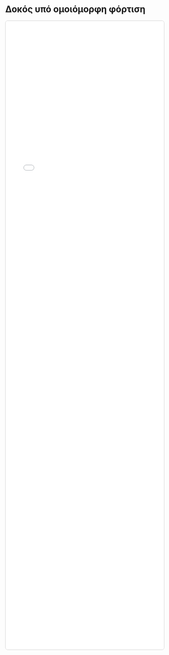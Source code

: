 # Δοκός υπό ομοιόμορφη φόρτιση

<iframe src="../_static/visualizations/beam_uniform_loading.html"
        width="100%" height="2000px" style="border:1px solid #ccc; border-radius:8px;">
</iframe>
